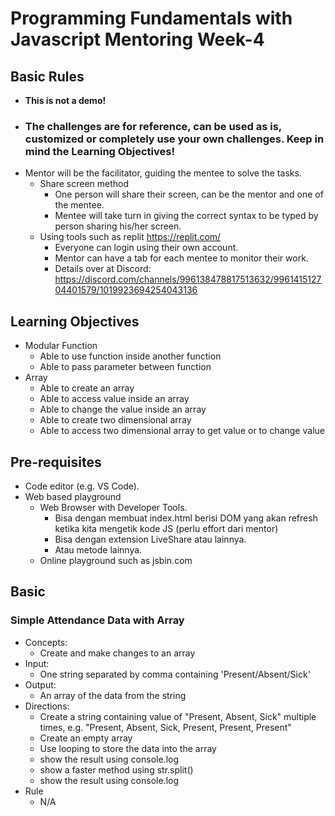 # Programming Fundamentals with Javascript Mentoring Week-4

## Basic Rules
- **This is not a demo!**
- ### **The challenges are for reference, can be used as is, customized or completely use your own challenges. Keep in mind the Learning Objectives!**
- Mentor will be the facilitator, guiding the mentee to solve the tasks.
  - Share screen method
    - One person will share their screen, can be the mentor and one of the mentee.
    - Mentee will take turn in giving the correct syntax to be typed by person sharing his/her screen.
  - Using tools such as replit <https://replit.com/>
    - Everyone can login using their own account.
    - Mentor can have a tab for each mentee to monitor their work.
    - Details over at Discord: <https://discord.com/channels/996138478817513632/996141512704401579/1019923694254043136>

## Learning Objectives

- Modular Function
    - Able to use function inside another function
    - Able to pass parameter between function
- Array
    - Able to create an array
    - Able to access value inside an array
    - Able to change the value inside an array
    - Able to create two dimensional array
    - Able to access two dimensional array to get value or to change value

## Pre-requisites

- Code editor (e.g. VS Code).
- Web based playground
    - Web Browser with Developer Tools.
        - Bisa dengan membuat index.html berisi DOM yang akan refresh ketika kita mengetik kode JS (perlu effort dari mentor)
        - Bisa dengan extension LiveShare atau lainnya.
        - Atau metode lainnya.
    - Online playground such as jsbin.com

## Basic

### Simple Attendance Data with Array
- Concepts: 
  - Create and make changes to an array
- Input: 
  - One string separated by comma containing 'Present/Absent/Sick'
- Output:
  - An array of the data from the string
- Directions: 
  - Create a string containing value of "Present, Absent, Sick" multiple times, e.g. "Present, Absent, Sick, Present, Present, Present"
  - Create an empty array
  - Use looping to store the data into the array
  - show the result using console.log
  - show a faster method using str.split()
  - show the result using console.log
- Rule
  - N/A
